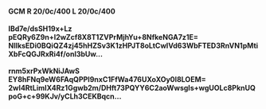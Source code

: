 #### GCM R 20/0c/400 L 20/0c/400
**IBd7e/dsSH19x+Lz**<br/>**pEQRy6Z9n+I2wZcf8X8T1ZVPrMjhYu+8NfkeNGA7z1E=**<br/>**NlIksEDi0BQiQZ4zj45hHZSv3K1zHPJT8oLtCwlVd63WbFTED3RnVN1pMtiXbFcQGJRxRi4f/onl3bUw...**<br/><br/>
**rnm5xrPxWkNiJAwS**<br/>**EY8hFNq9eW6FAqQPPI9nxC1FfWa476UXoXOy0I8LOEM=**<br/>**2wI4RtLimIX4Rz1Ggwb2m/DHft73PQYY6C2aoWwsgls+wgUOLc8PknUQpoG+c+99KJv/yCLh3CEKBqcn...**